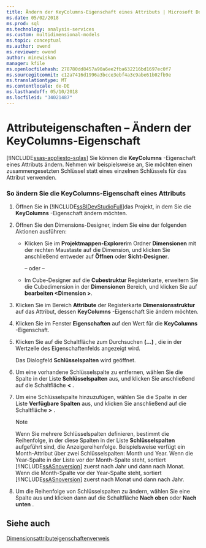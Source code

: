 ```yaml
---
title: Ändern der KeyColumns-Eigenschaft eines Attributs | Microsoft Docs
ms.date: 05/02/2018
ms.prod: sql
ms.technology: analysis-services
ms.custom: multidimensional-models
ms.topic: conceptual
ms.author: owend
ms.reviewer: owend
author: minewiskan
manager: kfile
ms.openlocfilehash: 278780dd8457a90a6ee2fba632216bd1697ec0f7
ms.sourcegitcommit: c12a7416d1996a3bcce3ebf4a3c9abe61b02fb9e
ms.translationtype: MT
ms.contentlocale: de-DE
ms.lasthandoff: 05/10/2018
ms.locfileid: "34021487"
---
```

# <a name="attribute-properties---modify-the-keycolumn-property"></a>Attributeigenschaften – Ändern der KeyColumns-Eigenschaft
[!INCLUDE[ssas-appliesto-sqlas](../../includes/ssas-appliesto-sqlas.md)]
  Sie können die **KeyColumns** -Eigenschaft eines Attributs ändern. Nehmen wir beispielsweise an, Sie möchten einen zusammengesetzten Schlüssel statt eines einzelnen Schlüssels für das Attribut verwenden.  
  
### <a name="to-modify-the-keycolumns-property-of-an-attribute"></a>So ändern Sie die KeyColumns-Eigenschaft eines Attributs  
  
1.  Öffnen Sie in [!INCLUDE[ssBIDevStudioFull](../../includes/ssbidevstudiofull-md.md)]das Projekt, in dem Sie die **KeyColumns** -Eigenschaft ändern möchten.  
  
2.  Öffnen Sie den Dimensions-Designer, indem Sie eine der folgenden Aktionen ausführen:  
  
    -   Klicken Sie im **Projektmappen-Explorer**im Ordner **Dimensionen** mit der rechten Maustaste auf die Dimension, und klicken Sie anschließend entweder auf **Öffnen** oder **Sicht-Designer**.  
  
         – oder –  
  
    -   Im Cube-Designer auf die **Cubestruktur** Registerkarte, erweitern Sie die Cubedimension in der **Dimensionen** Bereich, und klicken Sie auf **bearbeiten \<Dimension >**.  
  
3.  Klicken Sie im Bereich **Attribute** der Registerkarte **Dimensionsstruktur** auf das Attribut, dessen **KeyColumns** -Eigenschaft Sie ändern möchten.  
  
4.  Klicken Sie im Fenster **Eigenschaften** auf den Wert für die **KeyColumns** -Eigenschaft.  
  
5.  Klicken Sie auf die Schaltfläche zum Durchsuchen **(...)** , die in der Wertzelle des Eigenschaftenfelds angezeigt wird.  
  
     Das Dialogfeld **Schlüsselspalten** wird geöffnet.  
  
6.  Um eine vorhandene Schlüsselspalte zu entfernen, wählen Sie die Spalte in der Liste **Schlüsselspalten** aus, und klicken Sie anschließend auf die Schaltfläche **\<** .  
  
7.  Um eine Schlüsselspalte hinzuzufügen, wählen Sie die Spalte in der Liste **Verfügbare Spalten** aus, und klicken Sie anschließend auf die Schaltfläche **>** .  
  
    > [!NOTE]  
    >  Wenn Sie mehrere Schlüsselspalten definieren, bestimmt die Reihenfolge, in der diese Spalten in der Liste **Schlüsselspalten** aufgeführt sind, die Anzeigereihenfolge. Beispielsweise verfügt ein Month-Attribut über zwei Schlüsselspalten: Month und Year. Wenn die Year-Spalte in der Liste vor der Month-Spalte steht, sortiert [!INCLUDE[ssASnoversion](../../includes/ssasnoversion-md.md)] zuerst nach Jahr und dann nach Monat. Wenn die Month-Spalte vor der Year-Spalte steht, sortiert [!INCLUDE[ssASnoversion](../../includes/ssasnoversion-md.md)] zuerst nach Monat und dann nach Jahr.  
  
8.  Um die Reihenfolge von Schlüsselspalten zu ändern, wählen Sie eine Spalte aus und klicken dann auf die Schaltfläche **Nach oben** oder **Nach unten** .  
  
## <a name="see-also"></a>Siehe auch  
 [Dimensionsattributeigenschaftenverweis](../../analysis-services/multidimensional-models/dimension-attribute-properties-reference.md)  
  
  
